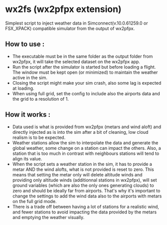 # wx2fs (wx2pfpx extension)
Simplest script to inject weather data in Simconnect(v.10.0.61259.0 or FSX_XPACK) compatible simulator from the output of wx2pfpx.

## How to use :
- The executable must be in the same folder as the output folder from wx2pfpx, it will take the selected dataset on the wx2pfpx app.
- Run the script after the simulator is started but before loading a flight. The window must be kept open (or minimized) to maintain the weather active in the sim.
- Closing the script might make your sim crash, also some lag is expected at loading.
- When using full grid, set the config to include also the airports data and the grid to a resolution of 1. 

## How it works :
- Data used is what is provided from wx2pfpx (metars and wind aloft) and directly injected as is into the sim after a bit of cleaning, low cloud realism is to be expected.
- Weather stations allow the sim to interpolate the data and generate the global weather, some change on a station can impact the others. Also, a station that is too much in contrast with neighbours stations will tend to align its value.
- When the script sets a weather station in the sim, it has to provide a metar AND the wind alofts, what is not provided is reset to zero. This means that setting the metar only will delete altitude winds and providing only altitude winds (additionnal stations in wx2pfpx), will set ground variables (which are also the only ones generating clouds) to zero and should be ideally far from airports. That's why it's important to change the settings to add the wind data also to the airports with metars on the full grid mode.
- There is a trade off between having a lot of stations for a realistic wind, and fewer stations to avoid impacting the data provided by the metars and emptying the weather visually.

